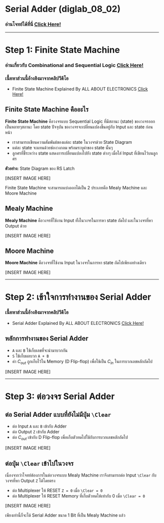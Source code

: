 # Serial Adder (diglab_08_02)
### อ่านโจทย์ได้ที่นี่ [Click Here!](https://drive.google.com/file/d/1lYRzRPoFt2EDzB2NOLTPXLn_0udDn-V9/view?usp=drive_link)

---
# Step 1: Finite State Machine

### อ่านเกี่ยวกับ Combinational and Sequential Logic [Click Here!](https://github.com/reisenx/2110263-DIG-LOGIC-LAB-I/blob/main/Lab%2007/diglab_07_02/diglab_07_02_sol.md#combinational-and-sequential-logic)

### เนื้อหาส่วนนี้อ้างอิงมาจากคลิปวีดิโอ
- Finite State Machine Explained By ALL ABOUT ELECTRONICS [Click Here!](https://youtu.be/kb-Ww8HaHuE?si=wfXp5DtsXp9Oxp97)

## Finite State Machine คืออะไร

**Finite State Machine** คือวงจรแบบ Sequential Logic ที่มีสถานะ (state) ของวงจรออกเป็นหลายๆสถานะ โดย state ปัจจุบัน ของวงจรจะเปลี่ยนแปลงขึ้นอยู่กับ Input และ state ก่อนหน้า
- เราสามารถเขียนความสัมพันธ์ของแต่ละ state ในวงจรด้วย State Diagram
- แต่ละ state จะแทนด้วยช่องวงกลม พร้อมระบุค่าของ state นั้นๆ
- ลูกศรที่ชี้ระหว่าง state แสดงการเปลี่ยนแปลงไปยัง state ต่างๆ เมื่อใส่ Input ที่เขียนไว้บนลูกศร

**ตัวอย่าง:** State Diagram ของ RS Latch

[INSERT IMAGE HERE]

Finite State Machine จะสามารถแบ่งออกได้เป็น 2 ประเภทคือ Mealy Machine และ Moore Machine

## Mealy Machine
**Mealy Machine** คือวงจรที่ใช้งาน Input ทั้งในวงจรในการหา state ถัดไป และในวงจรที่หา Output ด้วย

[INSERT IMAGE HERE]

## Moore Machine
**Moore Machine** คือวงจรที่ใช้งาน Input ในวงจรในการหา state ถัดไปเพียงอย่างเดียว

[INSERT IMAGE HERE]

---

# Step 2: เข้าใจการทำงานของ Serial Adder

### เนื้อหาส่วนนี้อ้างอิงมาจากคลิปวีดิโอ
- Serial Adder Explained By ALL ABOUT ELECTRONICS [Click Here!](https://youtu.be/mhHwA_f4qpc?si=RcLhvR4Bf-Io7zwk)

## หลักการทำงานของ Serial Adder
- `A` และ `B` ใช้เก็บเลขที่จะนำมาบวกกัน
- `S` ใช้เก็บผลบวก `A + B`
- ค่า $C_{out}$ ถูกเก็บไว้ใน Memory (D Flip-flop) เพื่อใช้เป็น $C_{in}$ ในการบวกเลขหลักถัดไป

[INSERT IMAGE HERE]

---

# Step 3: ต่อวงจร Serial Adder

## ต่อ Serial Adder แบบที่ยังไม่มีปุ่ม `\Clear`

- ต่อ Input `A` และ `B` เข้ากับ Adder
- ต่อ Output `Z` เข้ากับ Adder
- ต่อ $C_{out}$ เข้ากับ D Flip-flop เพื่อเก็บตัวทดไปใช้กับการบวกเลขหลักถัดไป

[INSERT IMAGE HERE]

## ต่อปุ่ม `\Clear` เข้าไปในวงจร

เนื่องจากว่าโจทย์ต้องการในต่อวงจรแบบ Mealy Machine เราจึงสามารถต่อ Input `\Clear` กับวงจรที่หา Output `Z` ได้โดยตรง
- ต่อ Multiplexer ให้ RESET `Z = 0` เมื่อ `\Clear = 0`
- ต่อ Multiplexer ให้ RESET Memory ที่เก็บตัวทดให้เท่ากับ 0 เมื่อ `\Clear = 0`

[INSERT IMAGE HERE]

เพียงเท่านี้ก็จะได้ Serial Adder ขนาด 1 Bit ที่เป็น Mealy Machine แล้ว